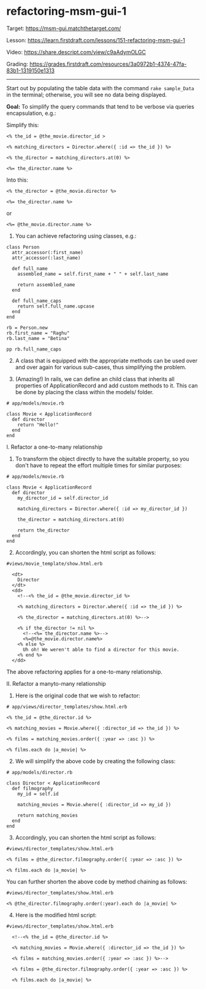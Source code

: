 # refactoring-msm-gui-1

Target: https://msm-gui.matchthetarget.com/

Lesson: https://learn.firstdraft.com/lessons/151-refactoring-msm-gui-1

Video: https://share.descript.com/view/c9aAdymOLGC

Grading: https://grades.firstdraft.com/resources/3a0972b1-4374-47fa-83b1-1319150e1313

<hr>

Start out by populating the table data with the command `rake sample_Data` in the terminal; otherwise, you will see no data being displayed.

**Goal:** To simplify the query commands that tend to be verbose via queries encapsulation, e.g.:

Simplify this:
```
<% the_id = @the_movie.director_id >

<% matching_directors = Director.where({ :id => the_id }) %>
    
<% the_director = matching_directors.at(0) %>

<%= the_director.name %>
```

Into this:

```
<% the_director = @the_movie.director %>

<%= the_director.name %>
```

or
```
<%= @the_movie.director.name %>
```

1. You can achieve refactoring using classes, e.g.:

```
class Person
  attr_accessor(:first_name)
  attr_accessor(:last_name)

  def full_name
    assembled_name = self.first_name + " " + self.last_name

    return assembled_name
  end

  def full_name_caps
    return self.full_name.upcase
  end
end

rb = Person.new
rb.first_name = "Raghu"
rb.last_name = "Betina"

pp rb.full_name_caps
```

2. A class that is equipped with the appropriate methods can be used over and over again for various sub-cases, thus simplifying the problem. 

3. (Amazing!) In rails, we can define an child class that inherits all properties of ApplicationRecord and add custom methods to it. This can be done by placing the class within the models/ folder.

```
# app/models/movie.rb

class Movie < ApplicationRecord
  def director
    return "Hello!"
  end
end
```

I. Refactor a one-to-many relationship

1. To transform the object directly to have the suitable property, so you don't have to repeat the effort multiple times for similar purposes:

```
# app/models/movie.rb

class Movie < ApplicationRecord
  def director
    my_director_id = self.director_id

    matching_directors = Director.where({ :id => my_director_id })
    
    the_director = matching_directors.at(0)

    return the_director
  end
end
```

2. Accordingly, you can shorten the html script as follows:

```
#views/movie_template/show.html.erb

  <dt>
    Director 
  </dt>
  <dd>
    <!--<% the_id = @the_movie.director_id %>

    <% matching_directors = Director.where({ :id => the_id }) %>
        
    <% the_director = matching_directors.at(0) %>-->

    <% if the_director != nil %>
      <!--<%= the_director.name %>-->
      <%=@the_movie.director.name%>
    <% else %>
      Uh oh! We weren't able to find a director for this movie.
    <% end %>
  </dd>
```

The above refactoring applies for a one-to-many relationship.

II. Refactor a manyto-many relationship

1. Here is the original code that we wish to refactor:

```
# app/views/director_templates/show.html.erb

<% the_id = @the_director.id %>

<% matching_movies = Movie.where({ :director_id => the_id }) %>

<% films = matching_movies.order({ :year => :asc }) %>

<% films.each do |a_movie| %>
```

2. We will simplify the above code by creating the following class:

```
# app/models/director.rb

class Director < ApplicationRecord
  def filmography
    my_id = self.id

    matching_movies = Movie.where({ :director_id => my_id })

    return matching_movies
  end
end
```

3. Accordingly, you can shorten the html script as follows:

```
#views/director_templates/show.html.erb

<% films = @the_director.filmography.order({ :year => :asc }) %>

<% films.each do |a_movie| %>
```

You can further shorten the above code by method chaining as follows:

```
#views/director_templates/show.html.erb

<% @the_director.filmography.order(:year).each do |a_movie| %>
```

4. Here is the modified html script:

```
#views/director_templates/show.html.erb

  <!--<% the_id = @the_director.id %>

  <% matching_movies = Movie.where({ :director_id => the_id }) %>

  <% films = matching_movies.order({ :year => :asc }) %>-->

  <% films = @the_director.filmography.order({ :year => :asc }) %>

  <% films.each do |a_movie| %>
```
